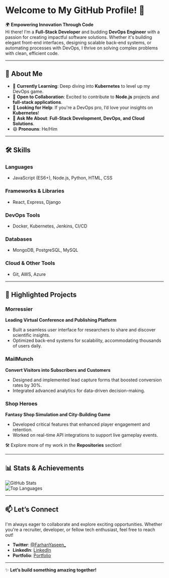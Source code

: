# Welcome to My GitHub Profile! 👋  

🌍 **Empowering Innovation Through Code**  
Hi there! I'm a **Full-Stack Developer** and budding **DevOps Engineer** with a passion for creating impactful software solutions. Whether it's building elegant front-end interfaces, designing scalable back-end systems, or automating processes with DevOps, I thrive on solving complex problems with clean, efficient code.

---

## 🚀 **About Me**

- 🌱 **Currently Learning**: Deep diving into **Kubernetes** to level up my DevOps game.  
- 👯 **Open to Collaboration**: Excited to contribute to **Node.js** projects and **full-stack applications**.  
- 🤝 **Looking for Help**: If you're a DevOps pro, I’d love your insights on **Kubernetes**!  
- 💬 **Ask Me About**: **Full-Stack Development, DevOps, and Cloud Solutions**.  
- 😄 **Pronouns**: He/Him  

---

## 🛠️ **Skills**

### **Languages**
- JavaScript (ES6+), Node.js, Python, HTML, CSS  

### **Frameworks & Libraries**
- React, Express, Django  

### **DevOps Tools**
- Docker, Kubernetes, Jenkins, CI/CD  

### **Databases**
- MongoDB, PostgreSQL, MySQL  

### **Cloud & Other Tools**
- Git, AWS, Azure  

---

## 🌟 **Highlighted Projects**

### **Morressier**  
**Leading Virtual Conference and Publishing Platform**  
- Built a seamless user interface for researchers to share and discover scientific insights.  
- Optimized back-end systems for scalability, accommodating thousands of users daily.  

### **MailMunch**  
**Convert Visitors into Subscribers and Customers**  
- Designed and implemented lead capture forms that boosted conversion rates by 30%.  
- Integrated advanced analytics for data-driven decision-making.  

### **Shop Heroes**  
**Fantasy Shop Simulation and City-Building Game**  
- Developed critical features that enhanced player engagement and retention.  
- Worked on real-time API integrations to support live gameplay events.  

🛠️ Explore more of my work in the **Repositories** section!  

---

## 📊 **Stats & Achievements**

![GitHub Stats](https://github-readme-stats.vercel.app/api?username=FarhanYaseen&show_icons=true&theme=radical)  
![Top Languages](https://github-readme-stats.vercel.app/api/top-langs/?username=FarhanYaseen&layout=compact&theme=radical)  

---

## 📫 **Let’s Connect**

I'm always eager to collaborate and explore exciting opportunities. Whether you're a recruiter, developer, or fellow tech enthusiast, feel free to reach out!  

- **Twitter**: [@FarhanYaseen_](https://x.com/FarhanYaseen_)  
- **LinkedIn**: [LinkedIn](https://www.linkedin.com/in/farhanyaseen)  
- **Portfolio**: [Portfolio](https://farhanyaseen.netlify.app)  

---

✨ **Let’s build something amazing together!**  

